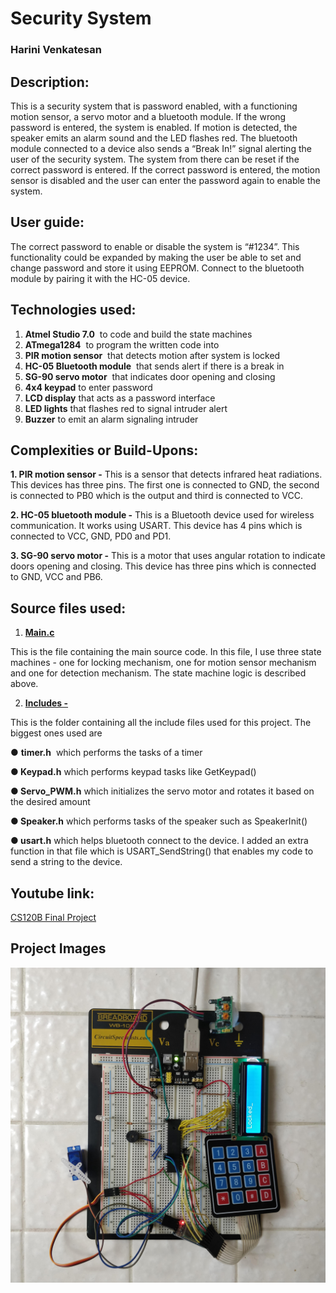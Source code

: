 # Security System

### Harini Venkatesan


## Description:

This is a security system that is password enabled, with a functioning motion sensor, a
servo motor and a bluetooth module.
If the wrong password is entered, the system is enabled. If motion is detected, the
speaker emits an alarm sound and the LED flashes red. The bluetooth module
connected to a device also sends a “Break In!” signal alerting the user of the security
system.
The system from there can be reset if the correct password is entered.
If the correct password is entered, the motion sensor is disabled and the user can enter
the password again to enable the system.

## User guide:

The correct password to enable or disable the system is “#1234”. This functionality
could be expanded by making the user be able to set and change password and store it
using EEPROM.
Connect to the bluetooth module by pairing it with the HC-05 device.

## Technologies used:

1. **Atmel Studio 7.0** ​ to code and build the state machines
2. **ATmega1284** ​ to program the written code into
3. **PIR motion sensor** ​ that detects motion after system is locked
4. **HC-05 Bluetooth module** ​ that sends alert if there is a break in
5. **SG-90 servo motor** ​ that indicates door opening and closing
6. **4x4 keypad** ​to enter password
7. **LCD display** ​that acts as a password interface
8. **LED lights** ​that flashes red to signal intruder alert
9. **Buzzer** ​to emit an alarm signaling intruder


## Complexities or Build-Upons:

**1. PIR motion sensor -** ​This is a sensor that detects infrared heat radiations. This
    devices has three pins. The first one is connected to GND, the second is
    connected to PB0 which is the output and third is connected to VCC.
    
**2. HC-05 bluetooth module -** ​This is a Bluetooth device used for wireless
    communication. It works using USART. This device has 4 pins which is
    connected to VCC, GND, PD0 and PD1.
    
**3. SG-90 servo motor -** ​This is a motor that uses angular rotation to indicate doors
    opening and closing. This device has three pins which is connected to GND,
    VCC and PB6.


## Source files used:

1. [**Main.c**](https://github.com/harini-venkatesan/Security-Embedded-System/blob/master/Code/main.c)

This is the file containing the main source code. In this file, I use three state machines -
one for locking mechanism, one for motion sensor mechanism and one for detection
mechanism. The state machine logic is described above.

2. [**Includes -**](https://github.com/harini-venkatesan/Security-Embedded-System/tree/master/Code/Includes)

This is the folder containing all the include files used for this project. The biggest ones
used are

● **timer.h** ​ which performs the tasks of a timer

**● Keypad.h** ​which performs keypad tasks like GetKeypad()

**● Servo_PWM.h** ​which initializes the servo motor and rotates it based on the
desired amount

**● Speaker.h** ​which performs tasks of the speaker such as SpeakerInit()

**● usart.h** ​which helps bluetooth connect to the device. I added an extra function in
that file which is USART_SendString() that enables my code to send a string to
the device.

## Youtube link:

[CS120B Final Project](https://www.youtube.com/watch?v=7GKF7fNl220&t=1s)

## Project Images

![alt text](https://github.com/harini-venkatesan/Security-Embedded-System/blob/master/Images/Connections%20-%20Locked.jpg)




